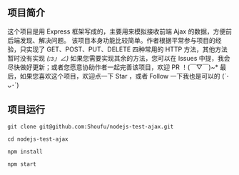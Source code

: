 ## 项目简介
这个项目是用 Express 框架写成的，主要用来模拟接收前端 Ajax 的数据，方便前后端发现、解决问题。
该项目本身功能比较简单。作者根据平常参与项目的经验，只实现了 GET、POST、PUT、DELETE 四种常用的 HTTP 方法，其他方法暂时没有实现 _(:з」∠)_ 如果您需要实现其余的方法，您可以在 Issues 中提，我会尽快做好更新；或者您愿意协助作者一起完善该项目，欢迎 PR ！(￣▽￣)~*
最后，如果您喜欢这个项目，欢迎点一下 Star ，或者 Follow 一下我也是可以的 (´･ᴗ･`)

## 项目运行
```
git clone git@github.com:Shoufu/nodejs-test-ajax.git

cd nodejs-test-ajax

npm install

npm start
```
